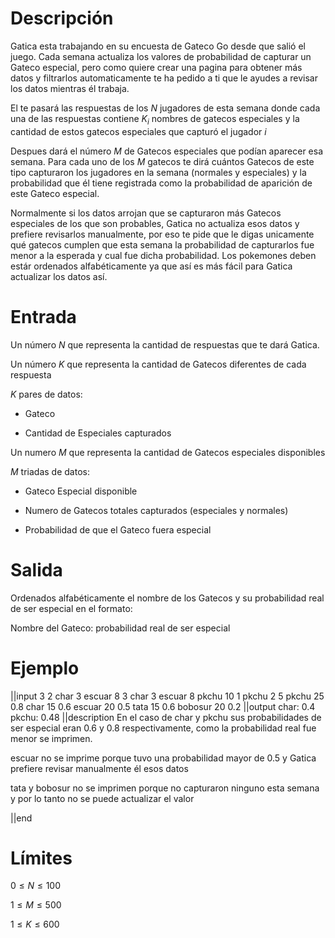 # Descripción

Gatica esta trabajando en su encuesta de Gateco Go desde que salió el juego. Cada semana actualiza los valores de probabilidad de capturar un Gateco especial, pero como quiere crear una pagina para obtener más datos y filtrarlos automaticamente te ha pedido a ti que le ayudes a revisar los datos mientras él trabaja.

El te pasará las respuestas de los $N$ jugadores de esta semana donde cada una de las respuestas contiene $K_i$ nombres de gatecos especiales y la cantidad de estos gatecos especiales que capturó el jugador $i$

Despues dará el número $M$ de Gatecos especiales que podían aparecer esa semana. Para cada uno de los $M$ gatecos te dirá cuántos Gatecos de este tipo capturaron los jugadores en la semana (normales y especiales) y la probabilidad que él tiene registrada como la probabilidad de aparición de este Gateco especial.

Normalmente si los datos arrojan que se capturaron más Gatecos especiales de los que son probables, Gatica no actualiza esos datos y prefiere revisarlos manualmente, por eso te pide que le digas unicamente qué gatecos cumplen que esta semana la probabilidad de capturarlos fue menor a la esperada y cual fue dicha probabilidad. Los pokemones deben estár ordenados alfabéticamente ya que así es más fácil para Gatica actualizar los datos así.



# Entrada

Un número $N$ que representa la cantidad de respuestas que te dará Gatica.

Un número $K$ que representa la cantidad de Gatecos diferentes de cada respuesta

$K$ pares de datos:

- Gateco

- Cantidad de Especiales capturados

Un numero $M$ que representa la cantidad de Gatecos especiales disponibles

$M$ triadas de datos:

- Gateco Especial disponible

- Numero de Gatecos totales capturados (especiales y normales)

- Probabilidad de que el Gateco fuera especial

# Salida
Ordenados alfabéticamente el nombre de los Gatecos y su probabilidad real de ser especial en el formato:

Nombre del Gateco: probabilidad real de ser especial

# Ejemplo

||input
3
2
char
3
escuar
8
3
char
3
escuar
8
pkchu
10
1
pkchu
2
5
pkchu
25
0.8
char
15
0.6
escuar
20
0.5
tata
15
0.6
bobosur
20
0.2
||output
char: 0.4
pkchu: 0.48
||description
En el caso de char y pkchu sus probabilidades de ser especial eran 0.6 y 0.8 respectivamente, como la probabilidad real fue menor se imprimen.

escuar no se imprime porque tuvo una probabilidad mayor de 0.5 y Gatica prefiere revisar manualmente él esos datos

tata y bobosur no se imprimen porque no capturaron ninguno esta semana y por lo tanto no se puede actualizar el valor

||end

# Límites

$0 \leq N \leq 100$

$1 \leq M \leq 500$

$1 \leq K \leq 600$